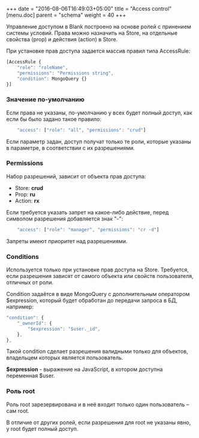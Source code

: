 +++
date = "2016-08-06T16:49:03+05:00"
title = "Access control"
[menu.doc]
    parent = "schema"
    weight = 40
+++

Управление доступом в Blank построено на основе ролей с принением системы условий. Права
можно назначить на Store, на отдельные свойства (prop) и действия (action) в Store.

При установке прав доступа задается массив правил типа AccessRule:
~~~javascript
[AccessRule {
    "role": "roleName",
    "permissions": "Permissions string",
    "condition": MongoQuery {}
}]
~~~

### Значение по-умолчанию

Если права не указаны, по-умолчанию у всех будет полный доступ, как если бы было задано такое правило:
~~~javascript
    "access": ["role": "all", "permissions": "crud"]
~~~
Если параметр задан, доступ получат только те роли, которые указаны в параметре, в соответствии с их разрешениями.

### Permissions
Набор разрешений, зависит от объекта прав доступа:

- Store:  **crud**
- Prop:   **ru**
- Action: **rx**

Если требуется указать запрет на какое-либо действие, перед символом разрешения добавляется знак "-":
~~~javascript
    "access": ["role": "manager", "permissions": "cr -d"]
~~~
Запреты имеют приоритет над разрешениями.

### Conditions
Используется только при установке прав доступа на Store. Требуется, если разрешения зависят от самого объекта или
свойств пользователя, отличных от роли.

Condition задаётся в виде MongoQuery с дополнительным оператором $expression, который будет обработан до передачи
запроса в БД, например:
~~~javascript
"condition": {
    "_ownerId": {
        "$expression": "$user._id",
    },
},
~~~
Такой condition сделает разрешения валидными только для объектов, владельцем которых является пользователь.

**$expression** - выражение на JavaScript, в котором доступна переменная $user.

### Роль root
Роль root зарезервирована и в неё входит только один пользователь – сам root.

В отличие от других ролей, если разрешения для root не указаны явно, у root будет полный доступ.